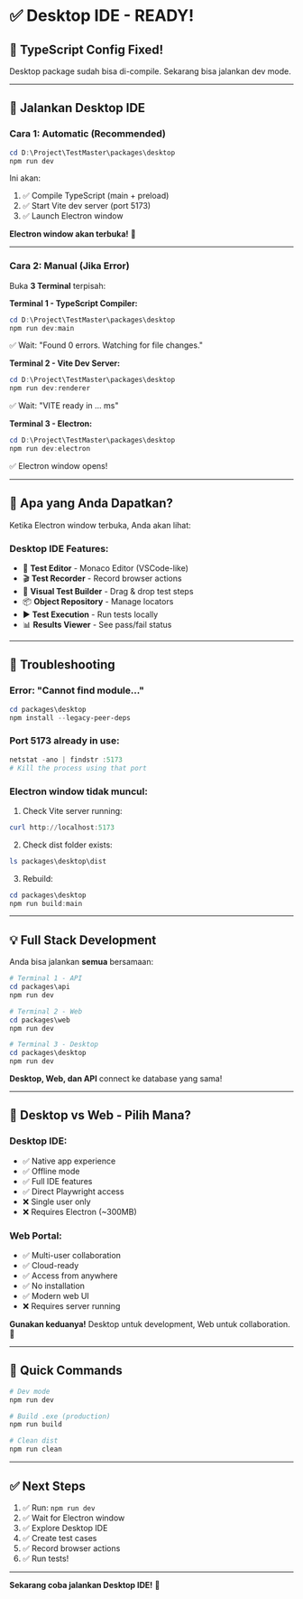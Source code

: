 # ✅ Desktop IDE - READY!

## 🎉 TypeScript Config Fixed!

Desktop package sudah bisa di-compile. Sekarang bisa jalankan dev mode.

---

## 🚀 Jalankan Desktop IDE

### **Cara 1: Automatic (Recommended)**

```powershell
cd D:\Project\TestMaster\packages\desktop
npm run dev
```

Ini akan:
1. ✅ Compile TypeScript (main + preload)
2. ✅ Start Vite dev server (port 5173)
3. ✅ Launch Electron window

**Electron window akan terbuka!** 🎊

---

### **Cara 2: Manual (Jika Error)**

Buka **3 Terminal** terpisah:

**Terminal 1 - TypeScript Compiler:**
```powershell
cd D:\Project\TestMaster\packages\desktop
npm run dev:main
```
✅ Wait: "Found 0 errors. Watching for file changes."

**Terminal 2 - Vite Dev Server:**
```powershell
cd D:\Project\TestMaster\packages\desktop
npm run dev:renderer
```
✅ Wait: "VITE ready in ... ms"

**Terminal 3 - Electron:**
```powershell
cd D:\Project\TestMaster\packages\desktop
npm run dev:electron
```
✅ Electron window opens!

---

## 🎯 Apa yang Anda Dapatkan?

Ketika Electron window terbuka, Anda akan lihat:

### Desktop IDE Features:
- 📝 **Test Editor** - Monaco Editor (VSCode-like)
- 🎬 **Test Recorder** - Record browser actions
- 🎨 **Visual Test Builder** - Drag & drop test steps
- 📦 **Object Repository** - Manage locators
- ▶️ **Test Execution** - Run tests locally
- 📊 **Results Viewer** - See pass/fail status

---

## 🔧 Troubleshooting

### Error: "Cannot find module..."
```powershell
cd packages\desktop
npm install --legacy-peer-deps
```

### Port 5173 already in use:
```powershell
netstat -ano | findstr :5173
# Kill the process using that port
```

### Electron window tidak muncul:

1. Check Vite server running:
```powershell
curl http://localhost:5173
```

2. Check dist folder exists:
```powershell
ls packages\desktop\dist
```

3. Rebuild:
```powershell
cd packages\desktop
npm run build:main
```

---

## 💡 Full Stack Development

Anda bisa jalankan **semua** bersamaan:

```powershell
# Terminal 1 - API
cd packages\api
npm run dev

# Terminal 2 - Web  
cd packages\web
npm run dev

# Terminal 3 - Desktop
cd packages\desktop
npm run dev
```

**Desktop, Web, dan API** connect ke database yang sama!

---

## 🎊 Desktop vs Web - Pilih Mana?

### Desktop IDE:
- ✅ Native app experience
- ✅ Offline mode
- ✅ Full IDE features
- ✅ Direct Playwright access
- ❌ Single user only
- ❌ Requires Electron (~300MB)

### Web Portal:
- ✅ Multi-user collaboration
- ✅ Cloud-ready
- ✅ Access from anywhere
- ✅ No installation
- ✅ Modern web UI
- ❌ Requires server running

**Gunakan keduanya!** Desktop untuk development, Web untuk collaboration. 🚀

---

## 📝 Quick Commands

```powershell
# Dev mode
npm run dev

# Build .exe (production)
npm run build

# Clean dist
npm run clean
```

---

## ✅ Next Steps

1. ✅ Run: `npm run dev`
2. ✅ Wait for Electron window
3. ✅ Explore Desktop IDE
4. ✅ Create test cases
5. ✅ Record browser actions
6. ✅ Run tests!

---

**Sekarang coba jalankan Desktop IDE!** 🎉
